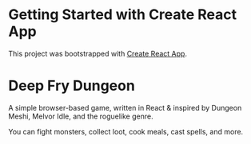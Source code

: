 # Getting Started with Create React App

This project was bootstrapped with [Create React App](https://github.com/facebook/create-react-app).

# Deep Fry Dungeon

A simple browser-based game, written in React & inspired by Dungeon Meshi, Melvor Idle, and the roguelike genre.

You can fight monsters, collect loot, cook meals, cast spells, and more.

